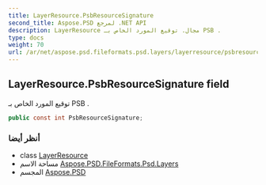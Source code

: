 ```yaml
---
title: LayerResource.PsbResourceSignature
second_title: Aspose.PSD لمرجع .NET API
description: LayerResource مجال. توقيع المورد الخاص بـ PSB .
type: docs
weight: 70
url: /ar/net/aspose.psd.fileformats.psd.layers/layerresource/psbresourcesignature/
---
```

## LayerResource.PsbResourceSignature field

توقيع المورد الخاص بـ PSB .

```csharp
public const int PsbResourceSignature;
```

### أنظر أيضا

* class [LayerResource](../)
* مساحة الاسم [Aspose.PSD.FileFormats.Psd.Layers](../../layerresource/)
* المجسم [Aspose.PSD](../../../)


